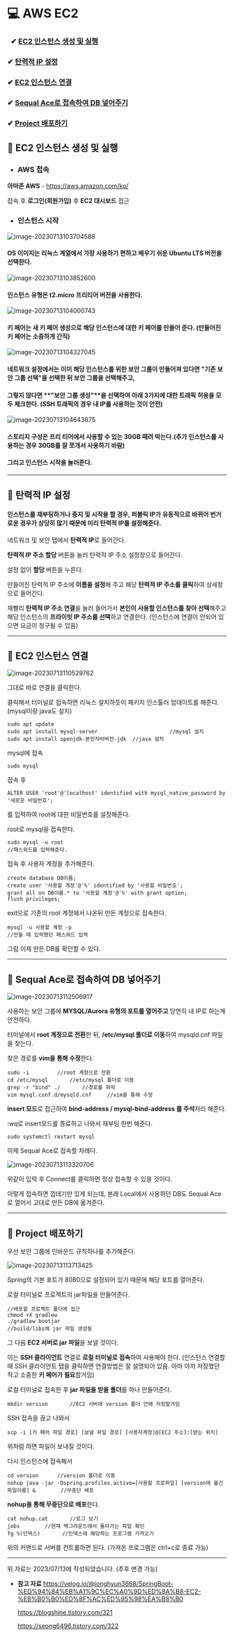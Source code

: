 💻 AWS EC2
=============



###     ✔ [EC2 인스턴스 생성 및 실행](#📖-EC2-인스턴스-생성-및-실행)

### ✔ [탄력적 IP 설정](#📖-탄력적-ip-설정)

### **✔ [EC2 인스턴스 연결](#📖-EC2-인스턴스-연결)**

### **✔ [Sequal Ace로 접속하여 DB 넣어주기](#📖-sequal-ace로-접속하여-db-넣어주기)**

### **✔ [Project 배포하기](#📖-project-배포하기)**



## 📖 EC2 인스턴스 생성 및 실행

* ### **AWS 접속**

**아마존 AWS** - https://aws.amazon.com/ko/

접속 후 **로그인(회원가입)** 후 **EC2 대시보드** 접근

* ### **인스턴스 시작**

![image-20230713103704588](image/os_image.png)

#### **OS 이미지**는 리눅스 계열에서 가장 사용하기 편하고 배우기 쉬운 **Ubuntu LTS 버전**을 선택한다.

![image-20230713103852600](image/instance_type.png)

#### **인스턴스 유형**은 **t2.micro 프리티어** 버전을 사용한다.

![image-20230713104000743](image/key.png)

#### **키 페어**는 **새 키 페어 생성**으로 해당 인스턴스에 대한 키 페어를 만들어 준다. (만들어진 키 페어는 소중하게 간직)

![image-20230713104327045](image/network.png)

#### **네트워크 설정**에서는 이미 해당 인스턴스를 위한 보안 그룹이 만들어져 있다면 "기존 보안 그룹 선택"을 선택한 뒤 보안 그룹을 선택해주고,

#### 그렇지 않다면 **"보안 그룹 생성"**을 선택하여 아래 **3가지에 대한 트래픽 허용을 모두 체크**한다. (SSH 트래픽의 경우 **내 IP**를 사용하는 것이 안전)

![image-20230713104643875](image/storage.png)

#### **스토리지 구성**은 프리 티어에서 사용할 수 있는 30GB 때려 박는다.(**추가 인스턴스를 사용하는 경우 30GB를 잘 쪼개서 사용하기 바람**)

#### 그리고 **인스턴스 시작**을 눌러준다.

---



## 📖 탄력적 IP 설정

#### 인스턴스를 재부팅하거나 중지 및 시작을 할 경우, 퍼블릭 IP가 유동적으로 바뀌어 번거로운 경우가 상당히 많기 때문에 미리 탄력적 IP를 설정해준다.

네트워크 및 보안 탭에서 **탄력적 IP**로 들어간다.

**탄력적 IP 주소 할당** 버튼을 눌러 탄력적 IP 주소 설정창으로 들어간다.

설정 없이 **할당** 버튼을 누른다. 

만들어진 탄력적 IP 주소에 **이름을 설정**해 주고 해당 **탄력적 IP 주소를 클릭**하여 상세창으로 들어간다.

재빨리 **탄력적 IP 주소 연결**을 눌러 들어가서 **본인이 사용할 인스턴스를 찾아 선택**해주고 해당 인스턴스의 **프라이빗 IP 주소를 선택**하고 연결한다. (인스턴스에 연결이 안되어 있으면 요금이 청구될 수 있음)

---



## 📖 EC2 인스턴스 연결

![image-20230713110529762](image/instance_link.png)

그대로 바로 연결을 클릭한다.

클릭해서 터미널로 접속하면 리눅스 설치하듯이 패키지 인스톨러 업데이트를 해준다. (mysql이랑 java도 설치)

```
sudo apt update
sudo apt install mysql-server						//mysql 설치
sudo apt install openjdk-본인자바버전-jdk	 //java 설치
```

mysql에 접속

```
sudo mysql
```

접속 후

```
ALTER USER 'root'@'localhost' identified with mysql_native_password by '새로운 비밀번호';
```

를 입력하여 root에 대한 비밀번호를 설정해준다.

root로 mysql을 접속한다.

```
sudo mysql -u root
//패스워드를 입력해준다.
```

접속 후 사용자 계정을 추가해준다.

```
create database DB이름;
create user '사용할 계정'@'%' identified by '사용할 비밀번호';
grant all on DB이름.* to '사용할 계정'@'%' with grant option;
flush privileges;
```

exit으로 기존의 root 계정에서 나온뒤 만든 계정으로 접속한다.

```
mysql -u 사용할 계정 -p
//만들 때 입력했던 패스워드 입력
```

그럼 이제 만든 DB를 확인할 수 있다.

---



## 📖 Sequal Ace로 접속하여 DB 넣어주기

![image-20230713112506917](image/mysql.png)

사용하는 보안 그룹에 **MYSQL/Aurora 유형의 포트를 열어주고** 당연히 내 IP로 하는게 안전하다.

터미널에서 **root 계정으로 전환**한 뒤, **/etc/mysql 폴더로 이동**하여 mysqld.cnf 파일을 찾는다.

찾은 경로를 **vim을 통해 수정**한다.

```
sudo -i			//root 계정으로 전환
cd /etc/mysql		//etc/mysql 폴더로 이동
grep -r "bind" ./		//경로를 파악
vim mysql.conf.d/mysqld.cnf		//vim을 통해 수정
```

**insert 모드**로 접근하여 **bind-address / mysql-bind-address 를 주석**처리 해준다.

:wq로 insert모드를 종료하고 나와서 재부팅 한번 해준다.

```
sudo systemctl restart mysql
```

이제 Sequal Ace로 접속할 차례다.

![image-20230713113320706](image/sequal_ace.png)

위같이 입력 후 Connect를 클릭하면 정상 접속할 수 있을 것이다.

이렇게 접속하면 껍데기만 있게 되는데, 본래 Local에서 사용하던 DB도 Sequal Ace로 열어서 고대로 만든 DB에 옮겨준다.

---



## 📖 Project 배포하기

우선 보안 그룹에 인바운드 규칙하나를 추가해준다.

![image-20230713113713425](image/port.png)

Spring의 기본 포트가 8080으로 설정되어 있기 때문에 해당 포트를 열어준다.

로컬 터미널로 프로젝트의 jar파일을 만들어준다.

```
//배포할 프로젝트 폴더에 접근
chmod +X gradlew
./gradlew bootjar
//build/libs에 jar 파일 생성됨
```

그 다음 **EC2 서버로 jar 파일**을 보낼 것이다.

이는 **SSH 클라이언트** 연결로 **로컬 터미널로 접속**하여 사용해야 한다. (인스턴스 연결할 때 SSH 클라이언트 탭을 클릭하면 연결방법은 잘 설명되어 있음. 아마 아까 저장했던 작고 소중한 **키 페어가 필요**할거임)

로컬 터미널로 접속한 후 **jar 파일을 받을 폴더**를 하나 만들어준다.

```
mkdir version		//EC2 서버에 version 폴더 안에 저장할거임
```

SSH 접속을 끊고 나와서

```
scp -i [키 페어 파일 경로] [보낼 파일 경로] [사용자계정]@[EC2 주소]:[받는 위치]
```

위처럼 하면 파일이 보내질 것이다.

다시 인스턴스에 접속해서

```
cd version		//version 폴더로 이동
nohup java -jar -Dspring.profiles.active=[사용할 프로파일] [version에 옮긴 파일이름] &		//무중단 배포
```

**nohup을 통해 무중단으로 배포**한다.

```
cat nohup.cat		//로그 보기
jobs		//현재 백그라운드에서 돌아가는 파일 확인
fg %(인덱스)		//인덱스에 해당하는 프로그램 가져오기
```

위의 커맨드로 서버를 컨트롤하면 된다. (가져온 프로그램은 ctrl+c로 종료 가능)

***

위 자료는 2023/07/13에 작성되었습니다. (추후 변경 가능)

+ **참고 자료**
  https://velog.io/@jonghyun3668/SpringBoot-%ED%94%84%EB%A1%9C%EC%A0%9D%ED%8A%B8-EC2-%EB%B0%B0%ED%8F%AC%ED%95%98%EA%B8%B0

  https://blogshine.tistory.com/321

  https://seong6496.tistory.com/322

  
